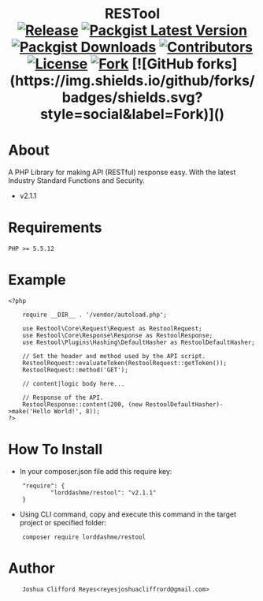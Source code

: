 
<h1 align="center">
	RESTool
	<br>
	<a href="https://github.com/LordDashMe/restool/releases"><img src="https://img.shields.io/github/release/LordDashMe/restool.svg?maxAge=2592000" alt="Release"></a>
	<a href="https://packagist.org/packages/lorddashme/restool"><img src="https://img.shields.io/packagist/v/lorddashme/restool.svg?colorB=00e500" alt="Packgist Latest Version"></a>
	<a href="https://packagist.org/packages/lorddashme/restool/stats"><img src="https://img.shields.io/packagist/dt/lorddashme/restool.svg?colorB=00e500" alt="Packgist Downloads"></a>
	<a href="https://github/contributors/lorddashme/restool"><img src="https://img.shields.io/github/contributors/LordDashMe/restool.svg?maxAge=2592000" alt="Contributors"></a>
	<a href="https://packagist.org/l/LordDashMe/restool"><img src="https://img.shields.io/packagist/l/lorddashme/restool.svg" alt="License"></a>
	<a href="https://github.com/LordDashMe/restool/network"><img src="https://img.shields.io/github/forks/LordDashMe/restool.svg?style=social&label=Fork&maxAge=2592000" alt="Fork"></a>
	[![GitHub forks](https://img.shields.io/github/forks/badges/shields.svg?style=social&label=Fork)]()
</h1>

# About
A PHP Library for making API (RESTful) response easy. With the latest Industry Standard Functions and Security.
* v2.1.1

# Requirements
```
PHP >= 5.5.12
```

# Example
```
<?php

	require __DIR__ . '/vendor/autoload.php';

	use Restool\Core\Request\Request as RestoolRequest;
	use Restool\Core\Response\Response as RestoolResponse;
	use Restool\Plugins\Hashing\DefaultHasher as RestoolDefaultHasher;

	// Set the header and method used by the API script.
	RestoolRequest::evaluateToken(RestoolRequest::getToken());
	RestoolRequest::method('GET');

	// content|logic body here...

	// Response of the API.
	RestoolResponse::content(200, (new RestoolDefaultHasher)->make('Hello World!', 8));
?>
```

# How To Install
* In your composer.json file add this require key:

```
	"require": {
        	"lorddashme/restool": "v2.1.1"
	}
```

* Using CLI command, copy and execute this command in the target project or specified folder:
```
	composer require lorddashme/restool
```

# Author
```
	Joshua Clifford Reyes<reyesjoshuacliffrord@gmail.com>
```
